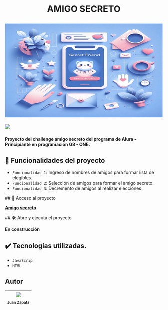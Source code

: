 <h1 align="center"> AMIGO SECRETO </h1>

<h2 align="center"> 
    <img src="assets/banner.png" width="600" height="300" />
</h2>

<p align="left">
   <img src="https://img.shields.io/badge/STATUS-%20CULMINADO-green">
</p>

<h4 align="left">
    Proyecto del challenge amigo secreto del programa de Alura - Principiante en programación G8 - ONE.
</h4>

## :hammer:  Funcionalidades del proyecto

- `Funcionalidad 1`: Ingreso de nombres de amigos para formar lista de elegibles.
- `Funcionalidad 2`: Selección de amigos para formar el amigo secreto.
- `Funcionalidad 3`: Decremento de amigos al realizar elecciones.

\## 📁 Acceso al proyecto

**<a href="https://github.com/juan89dev/challenge-amigo-secreto.git" target="_blank">Amigo secreto</a>**

\## 🛠️ Abre y ejecuta el proyecto

**En construcción**

## ✔️ Tecnologías utilizadas.
- `JavaScrip`
- `HTML`


## Autor

| [<img src="https://avatars.githubusercontent.com/u/196535880?v=4&size=64" width=115><br><sub>Juan Zapata</sub>](https://github.com/juan89dev) |
| :---: |
